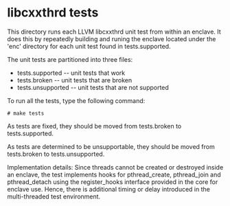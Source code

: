 libcxxthrd tests
================

This directory runs each LLVM libcxxthrd unit test from within an enclave. It does
this by repeatedly building and runing the enclave located under the 'enc' 
directory for each unit test found in tests.supported.

The unit tests are partitioned into three files:

* tests.supported -- unit tests that work
* tests.broken -- unit tests that are broken
* tests.unsupported -- unit tests that are not supported

To run all the tests, type the following command:

```
# make tests
```

As tests are fixed, they should be moved from tests.broken to tests.supported.

As tests are determined to be unsupportable, they should be moved from
tests.broken to tests.unsupported.

Implementation details:
Since threads cannot be created or destroyed inside an enclave, the test implements hooks for 
pthread_create, pthread_join and pthread_detach using the register_hooks interface 
provided in the core for enclave use. Hence, there is additional timing or delay introduced
in the multi-threaded test environment.

